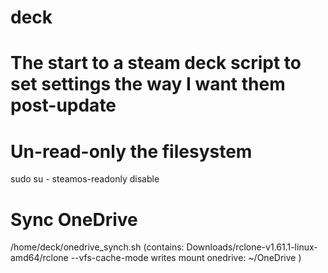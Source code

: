 # deck
# The start to a steam deck script to set settings the way I want them post-update

# Un-read-only the filesystem

sudo su -
steamos-readonly disable

# Sync OneDrive

/home/deck/onedrive_synch.sh (contains: Downloads/rclone-v1.61.1-linux-amd64/rclone --vfs-cache-mode writes mount onedrive: ~/OneDrive
)
